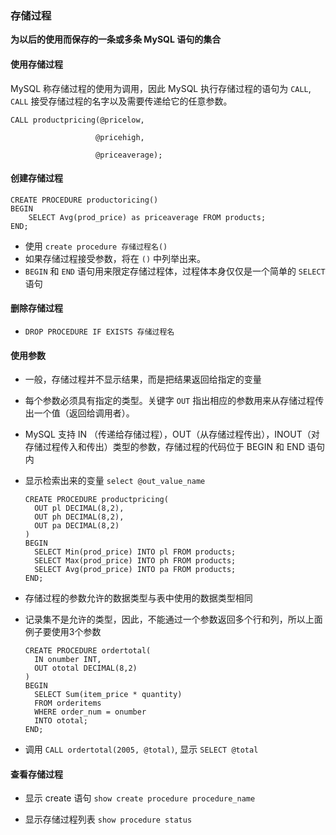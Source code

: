 ### 存储过程

**为以后的使用而保存的一条或多条 MySQL 语句的集合**

#### 使用存储过程

MySQL 称存储过程的使用为调用，因此 MySQL 执行存储过程的语句为 `CALL`, `CALL` 接受存储过程的名字以及需要传递给它的任意参数。

```mysql
CALL productpricing(@pricelow,

				   @pricehigh,

				   @priceaverage);

```

#### 创建存储过程

```mysql
CREATE PROCEDURE productoricing()
BEGIN
	SELECT Avg(prod_price) as priceaverage FROM products;
END;
```

* 使用 `create procedure 存储过程名()`
* 如果存储过程接受参数，将在 `()` 中列举出来。
* `BEGIN` 和 `END` 语句用来限定存储过程体，过程体本身仅仅是一个简单的 `SELECT` 语句

#### 删除存储过程

* `DROP PROCEDURE IF EXISTS 存储过程名 `

#### 使用参数

* 一般，存储过程并不显示结果，而是把结果返回给指定的变量

* 每个参数必须具有指定的类型。关键字 `OUT` 指出相应的参数用来从存储过程传出一个值（返回给调用者）。

* MySQL 支持 IN （传递给存储过程），OUT（从存储过程传出），INOUT（对存储过程传入和传出）类型的参数，存储过程的代码位于 BEGIN 和 END 语句内

* 显示检索出来的变量 `select @out_value_name`

  ```mysql
  CREATE PROCEDURE productpricing(
  	OUT pl DECIMAL(8,2),
  	OUT ph DECIMAL(8,2),
  	OUT pa DECIMAL(8,2)
  )
  BEGIN
  	SELECT Min(prod_price) INTO pl FROM products;
  	SELECT Max(prod_price) INTO ph FROM products;
  	SELECT Avg(prod_price) INTO pa FROM products;
  END;
  ```

* 存储过程的参数允许的数据类型与表中使用的数据类型相同

* 记录集不是允许的类型，因此，不能通过一个参数返回多个行和列，所以上面例子要使用3个参数

  ```mysql
  CREATE PROCEDURE ordertotal(
  	IN onumber INT,
  	OUT ototal DECIMAL(8,2)
  )
  BEGIN
  	SELECT Sum(item_price * quantity)
  	FROM orderitems
  	WHERE order_num = onumber
  	INTO ototal;
  END;
  ```

* 调用 `CALL ordertotal(2005, @total)`, 显示 `SELECT @total`

 #### 查看存储过程

* 显示 create 语句 `show create procedure procedure_name`

* 显示存储过程列表 `show procedure status`

  

